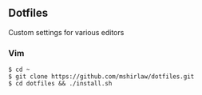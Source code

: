 ## Dotfiles

Custom settings for various editors

### Vim

	$ cd ~
	$ git clone https://github.com/mshirlaw/dotfiles.git
	$ cd dotfiles && ./install.sh


